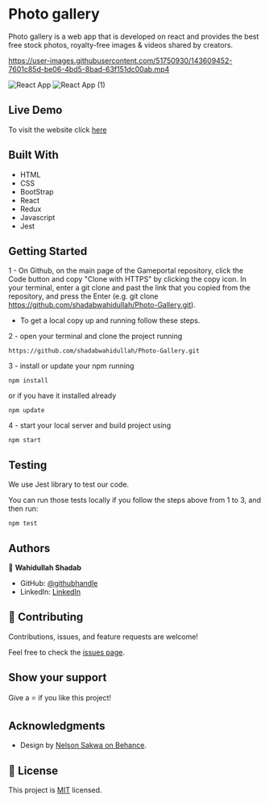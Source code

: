 # Photo gallery

Photo gallery is a web app that is developed on react and provides the best free stock photos, royalty-free images & videos shared by creators.



https://user-images.githubusercontent.com/51750930/143609452-7601c85d-be06-4bd5-8bad-63f151dc00ab.mp4

![React App](https://user-images.githubusercontent.com/51750930/143529384-6a5b4f46-162a-4b3a-8567-8df33544cece.png)
![React App (1)](https://user-images.githubusercontent.com/51750930/143529380-64338655-66b2-4b8c-a1ff-3357600c97f8.png)

## Live Demo

To visit the website click [here](https://confident-euclid-f84f76.netlify.app/)

## Built With

- HTML 
- CSS
- BootStrap
- React
- Redux
- Javascript
- Jest


## Getting Started

1 - On Github, on the main page of the Gameportal repository, click the Code button and copy "Clone with HTTPS" by clicking the copy icon.
In your terminal, enter a git clone and past the link that you copied from the repository, and press the   Enter
(e.g. git clone https://github.com/shadabwahidullah/Photo-Gallery.git).

* To get a local copy up and running follow these steps.

2 - open your terminal and clone the project running 

`https://github.com/shadabwahidullah/Photo-Gallery.git`

3 - install or update your npm running

`npm install` 

or if you have it installed already 

`npm update`

4 - start your local server and build project using

`npm start`

## Testing

We use Jest library to test our code.

You can run those tests locally if you follow the steps above from 1 to 3, and then run:

`npm test`

## Authors

👤 **Wahidullah Shadab**

- GitHub: [@githubhandle](https://github.com/shadabwahidullah)
- LinkedIn: [LinkedIn](https://www.linkedin.com/in/wahidullah-shadab-2712031a3)


## 🤝 Contributing

Contributions, issues, and feature requests are welcome!

Feel free to check the [issues page](../../issues/).

## Show your support

Give a ⭐️ if you like this project!

## Acknowledgments

- Design by [Nelson Sakwa on Behance](https://www.behance.net/sakwadesignstudio).


## 📝 License

This project is [MIT](./MIT.md) licensed.
